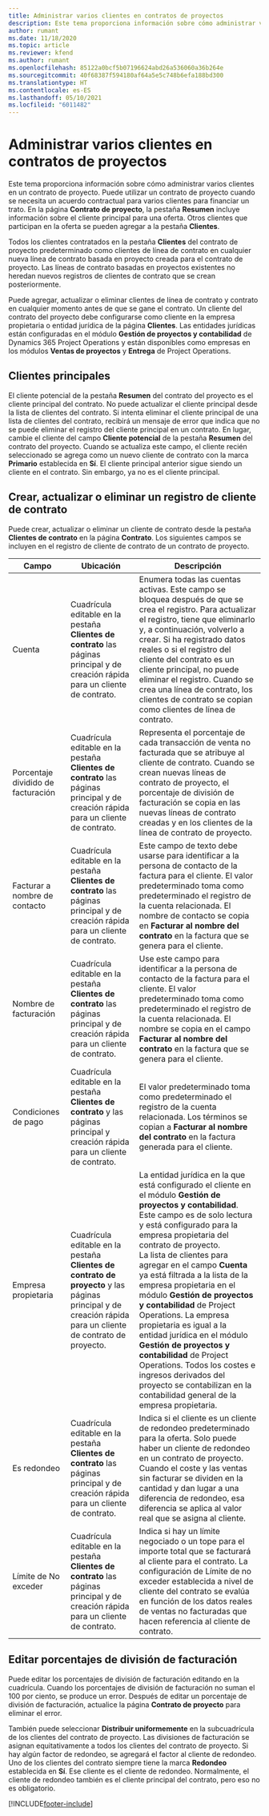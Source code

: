 ```yaml
---
title: Administrar varios clientes en contratos de proyectos
description: Este tema proporciona información sobre cómo administrar varios clientes en un contrato de proyecto.
author: rumant
ms.date: 11/18/2020
ms.topic: article
ms.reviewer: kfend
ms.author: rumant
ms.openlocfilehash: 85122a0bcf5b07196624abd26a536060a36b264e
ms.sourcegitcommit: 40f68387f594180af64a5e5c748b6efa188bd300
ms.translationtype: HT
ms.contentlocale: es-ES
ms.lasthandoff: 05/10/2021
ms.locfileid: "6011482"
---
```

# <a name="manage-multiple-customers-on-project-contracts"></a>Administrar varios clientes en contratos de proyectos

Este tema proporciona información sobre cómo administrar varios clientes en un contrato de proyecto. Puede utilizar un contrato de proyecto cuando se necesita un acuerdo contractual para varios clientes para financiar un trato. En la página **Contrato de proyecto**, la pestaña **Resumen** incluye información sobre el cliente principal para una oferta. Otros clientes que participan en la oferta se pueden agregar a la pestaña **Clientes**.

Todos los clientes contratados en la pestaña **Clientes** del contrato de proyecto predeterminado como clientes de línea de contrato en cualquier nueva línea de contrato basada en proyecto creada para el contrato de proyecto. Las líneas de contrato basadas en proyectos existentes no heredan nuevos registros de clientes de contrato que se crean posteriormente.

Puede agregar, actualizar o eliminar clientes de línea de contrato y contrato en cualquier momento antes de que se gane el contrato. Un cliente del contrato del proyecto debe configurarse como cliente en la empresa propietaria o entidad jurídica de la página **Clientes**. Las entidades jurídicas están configuradas en el módulo **Gestión de proyectos y contabilidad** de Dynamics 365 Project Operations y están disponibles como empresas en los módulos **Ventas de proyectos** y **Entrega** de Project Operations.

## <a name="primary-customers"></a>Clientes principales

El cliente potencial de la pestaña **Resumen** del contrato del proyecto es el cliente principal del contrato. No puede actualizar el cliente principal desde la lista de clientes del contrato. Si intenta eliminar el cliente principal de una lista de clientes del contrato, recibirá un mensaje de error que indica que no se puede eliminar el registro del cliente principal en un contrato. En lugar, cambie el cliente del campo **Cliente potencial** de la pestaña **Resumen** del contrato del proyecto. Cuando se actualiza este campo, el cliente recién seleccionado se agrega como un nuevo cliente de contrato con la marca **Primario** establecida en **Sí**. El cliente principal anterior sigue siendo un cliente en el contrato. Sin embargo, ya no es el cliente principal.

## <a name="create-update-or-delete-a-contract-customer-record"></a>Crear, actualizar o eliminar un registro de cliente de contrato

Puede crear, actualizar o eliminar un cliente de contrato desde la pestaña **Clientes de contrato** en la página **Contrato**. Los siguientes campos se incluyen en el registro de cliente de contrato de un contrato de proyecto.

| **Campo** | **Ubicación** | **Descripción** | 
| --- | --- | --- | 
| Cuenta | Cuadrícula editable en la pestaña **Clientes de contrato** las páginas principal y de creación rápida para un cliente de contrato. | Enumera todas las cuentas activas. Este campo se bloquea después de que se crea el registro. Para actualizar el registro, tiene que eliminarlo y, a continuación, volverlo a crear. Si ha registrado datos reales o si el registro del cliente del contrato es un cliente principal, no puede eliminar el registro. Cuando se crea una línea de contrato, los clientes de contrato se copian como clientes de línea de contrato. |
| Porcentaje dividido de facturación | Cuadrícula editable en la pestaña **Clientes de contrato** las páginas principal y de creación rápida para un cliente de contrato. | Representa el porcentaje de cada transacción de venta no facturada que se atribuye al cliente de contrato. Cuando se crean nuevas líneas de contrato de proyecto, el porcentaje de división de facturación se copia en las nuevas líneas de contrato creadas y en los clientes de la línea de contrato de proyecto. |
| Facturar a nombre de contacto | Cuadrícula editable en la pestaña **Clientes de contrato** las páginas principal y de creación rápida para un cliente de contrato. | Este campo de texto debe usarse para identificar a la persona de contacto de la factura para el cliente. El valor predeterminado toma como predeterminado el registro de la cuenta relacionada. El nombre de contacto se copia en **Facturar al nombre del contrato** en la factura que se genera para el cliente. |
| Nombre de facturación | Cuadrícula editable en la pestaña **Clientes de contrato** las páginas principal y de creación rápida para un cliente de contrato. | Use este campo para identificar a la persona de contacto de la factura para el cliente. El valor predeterminado toma como predeterminado el registro de la cuenta relacionada. El nombre se copia en el campo **Facturar al nombre del contrato** en la factura que se genera para el cliente. |
| Condiciones de pago | Cuadrícula editable en la pestaña **Clientes de contrato** y las páginas principal y creación rápida para un cliente de contrato. | El valor predeterminado toma como predeterminado el registro de la cuenta relacionada. Los términos se copian a **Facturar al nombre del contrato** en la factura generada para el cliente. |
| Empresa propietaria | Cuadrícula editable en la pestaña **Clientes de contrato de proyecto** y las páginas principal y de creación rápida para un cliente de contrato de proyecto. | La entidad jurídica en la que está configurado el cliente en el módulo **Gestión de proyectos y contabilidad**. Este campo es de solo lectura y está configurado para la empresa propietaria del contrato de proyecto.</br>La lista de clientes para agregar en el campo **Cuenta** ya está filtrada a la lista de la empresa propietaria en el módulo **Gestión de proyectos y contabilidad** de Project Operations. La empresa propietaria es igual a la entidad jurídica en el módulo **Gestión de proyectos y contabilidad** de Project Operations. Todos los costes e ingresos derivados del proyecto se contabilizan en la contabilidad general de la empresa propietaria. |
| Es redondeo | Cuadrícula editable en la pestaña **Clientes de contrato** las páginas principal y de creación rápida para un cliente de contrato. | Indica si el cliente es un cliente de redondeo predeterminado para la oferta. Solo puede haber un cliente de redondeo en un contrato de proyecto. Cuando el coste y las ventas sin facturar se dividen en la cantidad y dan lugar a una diferencia de redondeo, esa diferencia se aplica al valor real que se asigna al cliente. |
| Límite de No exceder | Cuadrícula editable en la pestaña **Clientes de contrato** las páginas principal y de creación rápida para un cliente de contrato. | Indica si hay un límite negociado o un tope para el importe total que se facturará al cliente para el contrato. La configuración de Límite de no exceder establecida a nivel de cliente del contrato se evalúa en función de los datos reales de ventas no facturadas que hacen referencia al cliente de contrato. |

## <a name="edit-billing-split-percentages"></a>Editar porcentajes de división de facturación

Puede editar los porcentajes de división de facturación editando en la cuadrícula. Cuando los porcentajes de división de facturación no suman el 100 por ciento, se produce un error. Después de editar un porcentaje de división de facturación, actualice la página **Contrato de proyecto** para eliminar el error.

También puede seleccionar **Distribuir uniformemente** en la subcuadrícula de los clientes del contrato de proyecto. Las divisiones de facturación se asignan equitativamente a todos los clientes del contrato de proyecto. Si hay algún factor de redondeo, se agregará el factor al cliente de redondeo. Uno de los clientes del contrato siempre tiene la marca **Redondeo** establecida en **Sí**. Ese cliente es el cliente de redondeo. Normalmente, el cliente de redondeo también es el cliente principal del contrato, pero eso no es obligatorio.


[!INCLUDE[footer-include](../includes/footer-banner.md)]